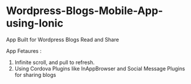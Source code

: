 # Wordpress-Blogs-Mobile-App-using-Ionic
App Built for Wordpress Blogs Read and Share

App Fetaures : 
1. Infinite scroll, and pull to refresh.
2. Using Cordova Plugins like InAppBrowser and Social Message Plugins for sharing blogs
